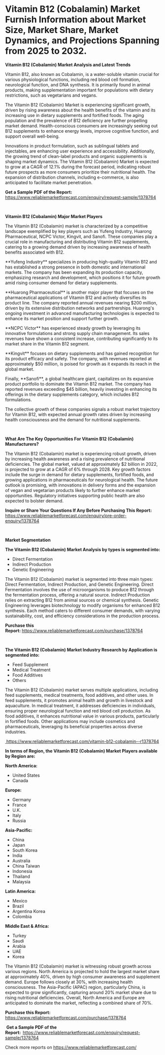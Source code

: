 <p><h1>Vitamin B12 (Cobalamin) Market Furnish Information about Market Size, Market Share, Market Dynamics, and Projections Spanning from 2025 to 2032.</h1></p><p><strong>Vitamin B12 (Cobalamin) Market Analysis and Latest Trends</strong></p>
<p><p>Vitamin B12, also known as Cobalamin, is a water-soluble vitamin crucial for various physiological functions, including red blood cell formation, neurological function, and DNA synthesis. It is primarily found in animal products, making supplementation important for populations with dietary restrictions, such as vegetarians and vegans. </p><p>The Vitamin B12 (Cobalamin) Market is experiencing significant growth, driven by rising awareness about the health benefits of the vitamin and its increasing use in dietary supplements and fortified foods. The aging population and the prevalence of B12 deficiency are further propelling market demand. Health-conscious consumers are increasingly seeking out B12 supplements to enhance energy levels, improve cognitive function, and support overall well-being.</p><p>Innovations in product formulation, such as sublingual tablets and injectables, are enhancing user experience and accessibility. Additionally, the growing trend of clean-label products and organic supplements is shaping market dynamics. The Vitamin B12 (Cobalamin) Market is expected to grow at a CAGR of 12.1% during the forecast period, indicating robust future prospects as more consumers prioritize their nutritional health. The expansion of distribution channels, including e-commerce, is also anticipated to facilitate market penetration.</p></p>
<p><strong>Get a Sample PDF of the Report:&nbsp;</strong> <a href="https://www.reliablemarketforecast.com/enquiry/request-sample/1378764?utm_campaign=3539&utm_medium=2&utm_source=Github&utm_content=ia&utm_term=22032025&utm_id=vitamin-b12-cobalamin">https://www.reliablemarketforecast.com/enquiry/request-sample/1378764</a></p>
<p>&nbsp;</p>
<p><strong>Vitamin B12 (Cobalamin) Major Market Players</strong></p>
<p><p>The Vitamin B12 (Cobalamin) market is characterized by a competitive landscape exemplified by key players such as Yufeng Industry, Huarong Pharmaceutical, NCPC Victor, Kingvit, and Sanofi. These companies play a crucial role in manufacturing and distributing Vitamin B12 supplements, catering to a growing demand driven by increasing awareness of health benefits associated with B12.</p><p>**Yufeng Industry** specializes in producing high-quality Vitamin B12 and has established a strong presence in both domestic and international markets. The company has been expanding its production capacity, emphasizing research and development, which positions it for future growth amid rising consumer demand for dietary supplements.</p><p>**Huarong Pharmaceutical** is another major player that focuses on the pharmaceutical applications of Vitamin B12 and actively diversifies its product line. The company reported annual revenues nearing $200 million, driven by its extensive distribution networks and partnerships. Huarong's ongoing investment in advanced manufacturing technologies is expected to enhance its market position and support further growth.</p><p>**NCPC Victor** has experienced steady growth by leveraging its innovative formulations and strong supply chain management. Its sales revenues have shown a consistent increase, contributing significantly to its market share in the Vitamin B12 segment.</p><p>**Kingvit** focuses on dietary supplements and has gained recognition for its product efficacy and safety. The company, with revenues reported at approximately $50 million, is poised for growth as it expands its reach in the global market.</p><p>Finally, **Sanofi**, a global healthcare giant, capitalizes on its expansive product portfolio to dominate the Vitamin B12 market. The company has reported revenues exceeding $45 billion, heavily investing in enhancing its offerings in the dietary supplements category, which includes B12 formulations.</p><p>The collective growth of these companies signals a robust market trajectory for Vitamin B12, with expected annual growth rates driven by increasing health consciousness and the demand for nutritional supplements.</p></p>
<p>&nbsp;</p>
<p><strong>What Are The Key Opportunities For Vitamin B12 (Cobalamin) Manufacturers?</strong></p>
<p><p>The Vitamin B12 (Cobalamin) market is experiencing robust growth, driven by increasing health awareness and a rising prevalence of nutritional deficiencies. The global market, valued at approximately $2 billion in 2022, is projected to grow at a CAGR of 6% through 2028. Key growth factors include the surge in demand for dietary supplements, fortified foods, and growing applications in pharmaceuticals for neurological health. The future outlook is promising, with innovations in delivery forms and the expansion of vegan and vegetarian products likely to further enhance market opportunities. Regulatory initiatives supporting public health are also expected to bolster demand.</p></p>
<p><strong>Inquire or Share Your Questions If Any Before Purchasing This Report:</strong> <a href="https://www.reliablemarketforecast.com/enquiry/pre-order-enquiry/1378764?utm_campaign=3539&utm_medium=2&utm_source=Github&utm_content=ia&utm_term=22032025&utm_id=vitamin-b12-cobalamin">https://www.reliablemarketforecast.com/enquiry/pre-order-enquiry/1378764</a></p>
<p>&nbsp;</p>
<p><strong>Market Segmentation</strong></p>
<p><strong>The Vitamin B12 (Cobalamin) Market Analysis by types is segmented into:</strong></p>
<p><ul><li>Direct Fermentation</li><li>Indirect Production</li><li>Genetic Engineering</li></ul></p>
<p><p>The Vitamin B12 (Cobalamin) market is segmented into three main types: Direct Fermentation, Indirect Production, and Genetic Engineering. Direct Fermentation involves the use of microorganisms to produce B12 through the fermentation process, offering a natural source. Indirect Production relies on extracting B12 from animal sources or chemical synthesis. Genetic Engineering leverages biotechnology to modify organisms for enhanced B12 synthesis. Each method caters to different consumer demands, with varying sustainability, cost, and efficiency considerations in the production process.</p></p>
<p><strong>Purchase this Report:&nbsp;</strong><a href="https://www.reliablemarketforecast.com/purchase/1378764?utm_campaign=3539&utm_medium=2&utm_source=Github&utm_content=ia&utm_term=22032025&utm_id=vitamin-b12-cobalamin">https://www.reliablemarketforecast.com/purchase/1378764</a></p>
<p>&nbsp;</p>
<p><strong>The Vitamin B12 (Cobalamin) Market Industry Research by Application is segmented into:</strong></p>
<p><ul><li>Feed Supplement</li><li>Medical Treatment</li><li>Food Additives</li><li>Others</li></ul></p>
<p><p>The Vitamin B12 (Cobalamin) market serves multiple applications, including feed supplements, medical treatments, food additives, and other uses. In feed supplements, it promotes animal health and growth in livestock and aquaculture. In medical treatment, it addresses deficiencies in individuals, ensuring proper neurological function and red blood cell production. As food additives, it enhances nutritional value in various products, particularly in fortified foods. Other applications may include cosmetics and pharmaceuticals, leveraging its beneficial properties across diverse industries.</p></p>
<p><a href="https://www.reliablemarketforecast.com/vitamin-b12-cobalamin--r1378764?utm_campaign=3539&utm_medium=2&utm_source=Github&utm_content=ia&utm_term=22032025&utm_id=vitamin-b12-cobalamin">&nbsp;https://www.reliablemarketforecast.com/vitamin-b12-cobalamin--r1378764</a></p>
<p><strong>In terms of Region, the Vitamin B12 (Cobalamin) Market Players available by Region are:</strong></p>
<p>
    <p> <strong> North America: </strong>
        <ul>
            <li>United States</li>
            <li>Canada</li>
        </ul>
        </p> 
    <p> <strong> Europe: </strong>
        <ul>
            <li>Germany</li>
            <li>France</li>
            <li>U.K.</li>
            <li>Italy</li>
            <li>Russia</li>
        </ul>
        </p> 
    <p> <strong> Asia-Pacific: </strong>
        <ul>
            <li>China</li>
            <li>Japan</li>
            <li>South Korea</li>
            <li>India</li>
            <li>Australia</li>
            <li>China Taiwan</li>
            <li>Indonesia</li>
            <li>Thailand</li>
            <li>Malaysia</li>
        </ul>
        </p> 
    <p> <strong> Latin America: </strong>
        <ul>
            <li>Mexico</li>
            <li>Brazil</li>
            <li>Argentina Korea</li>
            <li>Colombia</li>
        </ul>
        </p> 
    <p> <strong> Middle East & Africa: </strong>
        <ul>
            <li>Turkey</li>
            <li>Saudi</li>
            <li>Arabia</li>
            <li>UAE</li>
            <li>Korea</li>
        </ul>
    </p>
    </p>
<p><p>The Vitamin B12 (Cobalamin) market is witnessing robust growth across various regions. North America is projected to hold the largest market share at approximately 40%, driven by high consumer awareness and supplement demand. Europe follows closely at 30%, with increasing health consciousness. The Asia-Pacific (APAC) region, particularly China, is expected to grow significantly, capturing around 20% market share due to rising nutritional deficiencies. Overall, North America and Europe are anticipated to dominate the market, reflecting a combined share of 70%.</p></p>
<p><strong>Purchase this Report: </strong><a href="https://www.reliablemarketforecast.com/purchase/1378764?utm_campaign=3539&utm_medium=2&utm_source=Github&utm_content=ia&utm_term=22032025&utm_id=vitamin-b12-cobalamin">https://www.reliablemarketforecast.com/purchase/1378764</a></p>
<p>&nbsp;<strong>Get a Sample PDF of the Report:&nbsp;&nbsp;</strong><a href="https://www.reliablemarketforecast.com/enquiry/request-sample/1378764?utm_campaign=3539&utm_medium=2&utm_source=Github&utm_content=ia&utm_term=22032025&utm_id=vitamin-b12-cobalamin">https://www.reliablemarketforecast.com/enquiry/request-sample/1378764</a></p>
<p><strong></strong></p>
<p>Check more reports on <a href="https://www.reliablemarketforecast.com/?utm_campaign=3539&utm_medium=2&utm_source=Github&utm_content=ia&utm_term=22032025&utm_id=vitamin-b12-cobalamin">https://www.reliablemarketforecast.com/</a></p>